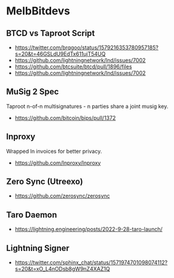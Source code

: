 # MelbBitdevs

## BTCD vs Taproot Script
* https://twitter.com/brqgoo/status/1579216353780957185?s=20&t=46GSLdU9EdTx611ujT54UQ
* https://github.com/lightningnetwork/lnd/issues/7002
* https://github.com/btcsuite/btcd/pull/1896/files
* https://github.com/lightningnetwork/lnd/issues/7002

## MuSig 2 Spec
Taproot n-of-n multisignatures - n parties share a joint musig key.
* https://github.com/bitcoin/bips/pull/1372
  
## lnproxy
Wrapped ln invoices for better privacy.
- https://github.com/lnproxy/lnproxy

## Zero Sync (Utreexo)
* https://github.com/zerosync/zerosync


## Taro Daemon
* https://lightning.engineering/posts/2022-9-28-taro-launch/

## Lightning Signer
* https://twitter.com/sphinx_chat/status/1571974701098074112?s=20&t=xO_L4nODsb8gW9nZ4XAZ1Q
